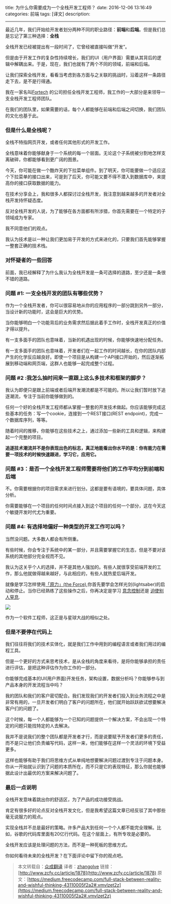 
title: 为什么你需要成为一个全栈开发工程师？
date: 2016-12-06  13:16:49 
categories: 前端
tags: [译文] 
description: 



---






最近几年，我们开始给开发者划分两种不同的职业路径：**前端**和**后端**。但是我们总是忘记了第三种选择：**全栈**

全栈开发已经被提出有一段时间了，它曾经被直接叫做“开发”。

但是由于开发工作的复杂性持续增长，我们的UI（用户界面）需要从其背后的逻辑中解耦出来。于是，现在，我们也就有了两个不同的领域，前端和后端。

让我们探索全栈开发，看看当考虑到各方面与之关联的挑战时，沿着这样一条路径走下去，是不是行得通。


我在一家名叫[Fortech](http://fortech.ro/) 的公司担任全栈开发工程师，我工作的一大部分是来领导一支全栈开发工程师团队。

在我们的团队里，如果需要的话，每个人都能够在前端和后端之间切换，我们团队的文化也基于此。

<!--more-->

### 但是什么是全栈呢？

全栈不特指网页开发，或者任何其他形式的开发工作。


全栈意味着你能够献身于一个系统的每一个层面。无论这个子系统被分割地怎样支离破碎，你都能够看到更广阔的图景。

今天，你可能在做一个酷炸天的下拉菜单组件。到了明天，你可能要做一个适应这个下拉菜单的接口出来，可是到了后天，你可能又要不得不潜入到数据库中，来提高你的接口获取数据的能力。


在技术分享会上，我和很多人都探讨过全栈开发，我注意到越来越多的开发者对全栈开发持怀疑态度。

反对全栈开发的人说，为了能够在各方面都有所涉猎，你首先需要在一个特定的子领域成为专家。


我不同意他们的观点。



我认为技术是以一种让我们更加易于开发的方式来进化的，只要我们首先能够掌握一整套正确的技术栈。




### 对怀疑者的一些回答



前面，我已经解释了为什么我认为全栈开发是一条可选择的道路，至少还是一条很不错的道路。


### 问题 #1: 一支全栈开发的团队有哪些优势？

作为一个全栈开发者，你可以很容易地从你的应用程序的一部分跳到另外一部分，当设计新的功能时，这会是巨大的优势。

当你能够明白一个功能背后的业务需求然后据此着手工作时，全栈开发真正的价值才得以提升。


有一支多面手的团队也意味着，当新的机遇出现的时候，你能够快速地分配任务。


有一支多面手的团队也意味着，开发者们在一起工作的时间越长，在你的团队内部产生的化学反应越良好。即使一个项目是从构建一个API接口开始的，然后逐渐拓展到移动端和网页端，这群人也能够一起完成整个过程。


### 问题 #2 :我怎么抽时间来一直跟上这么多技术和框架的脚步？

我认为即便只是跟上前端或者后端开发潮流都是不可能的。所以让我们暂时放下追逐潮流，专注于当前你能够做到的。

任何一个好的全栈开发工程师都从掌握一整套的开发技术做起。你应该能够完成这些基本的任务：写一个cookie，连接到一个REST接口(REST endpoint)，完成一个数据库序列，等等。

随着时间的推移，你能够在这些技术之上，通过添加一些新的工具和逻辑，来构建起一个完整的项目。

**追逐技术潮流并不是你表现出色的标志，真正地能看出你水平的是：你有能力在需要一项技术的时候快速跟进，学习它，应用它。**



### 问题 #3：是否一个全栈开发工程师需要将他们的工作平均分到前端和后端


不。你需要根据你的项目需求来进行划分。这都是要有语境的，要具体问题，具体分析。

你需要能够在一个项目的任何时间点接入到这个项目的任何一个部分，这在今天这个敏捷开发时代尤为重要。



### 问题 #4: 有选择地偏好一种类型的开发工作可以吗？


当然没问题。大多数人都会有所侧重。



有些时候，你会专注于系统中的某一部分，并且需要掌握它的生态，但是不要对该系统的其他部分完全视而不见。



我认为这关乎个人的选择，并不是其他人强加的。有些人就很享受前端开发的工作，那么他就做得越来越好，与此相应的，有些人就热爱后端开发。


就像是学习怎样使用[「原力」(the Force)](https://en.wikipedia.org/wiki/The_Force_%28Star_Wars%29),你首先要学会怎样光剑(lightsaber)的启动和停止。当你已经熟练了这些操作之后，你再决定是学习 [意念控制](https://www.youtube.com/watch?v=GO_xfR64qSk)还是  [迫使别人窒息](https://www.youtube.com/watch?v=Zzs-OvfG8tE).

![](http://7ktu2f.com1.z0.glb.clouddn.com/hero.gif) 



作为一个软件工程师，这正是与星球大战的相似之处。



### 但是不要停在代码上


我们往往将我们的技术实体化，就是我们工作中用到的编程语言或者我们用过的编程工具。


但是一个更好的方式来思考技术，是从全栈的角度来看待，是将你能够承担的责任进行评估，是把这种评估作为你工作的一部分。


你能够完成基本的UI(用户界面)开发任务，架构设置，数据分析吗？你能够参与到产品本身的开发流程当中吗？

我的团队和我们的客户密切配合。我们发现我们的开发者们投入到业务流程之中是非常有用的，一旦开发者们明白了客户的问题所在，他们就开始跃跃欲试想要解决客户们的问题了。

这个时候，每一个人都能够为一个已知的问题提供一个解决方案，不会出现一个特定的问题只能找特定的人去解决。

我并不是说我们的整个团队都是开发者才行，而是说要赋予开发者们更多的责任，而不是只让他们负责编写代码，这样一来，他们能够在这样一个灵活的环境下受益更多。

这样也能够有助于我们将思维方式从单纯地想要解决问题过渡到专注于问题本身。你从一开始就认识到了问题的本质所在，而不只是它的表现特征，那么你就也能够据此设计出最优的方案来解决问题了。



### 最后一点说明

全栈开发意味着跳出你的舒适区，为了产品的成功接受挑战。

肯定有很多好的论点反对全栈开发文化，但是我希望这篇文章已经反驳了其中那些毫无说服力的观点。


实现全栈并不总是最好的策略。许多产品大到任何一个个人都不能完全理解。比如，谷歌的代码库里面有20亿行代码。在这个层面上，有所专攻是必要的。


全栈开发应该是处理问题的方法，而不是一种死板的思维方式。


你如何看待未来的全栈开发？在下面评论中留下你的观点吧。



> 本文转载自：[众成翻译](http://www.zcfy.cc)
> 译者：[zhangolve](http://www.zcfy.cc/@zhangolve)
> 链接：[http://www.zcfy.cc/article/1878](http://www.zcfy.cc/article/1878)
> 原文：[https://medium.freecodecamp.com/full-stack-between-reality-and-wishful-thinking-43110005f2a2#.vmvlzet2z](https://medium.freecodecamp.com/full-stack-between-reality-and-wishful-thinking-43110005f2a2#.vmvlzet2z)
